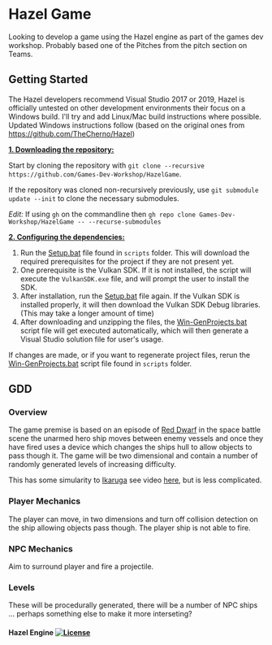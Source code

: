 # Hazel Game 

Looking to develop a game using the Hazel engine as part of the games dev workshop. Probably based one of the Pitches from the pitch section on Teams. 

## Getting Started 

The Hazel developers recommend Visual Studio 2017 or 2019, Hazel is officially untested on other development environments their focus on a Windows build. I'll try and add Linux/Mac build instructions where possible. Updated Windows instructions follow (based on the original ones from https://github.com/TheCherno/Hazel)

<ins>**1. Downloading the repository:**</ins>

Start by cloning the repository with `git clone --recursive https://github.com/Games-Dev-Workshop/HazelGame`.

If the repository was cloned non-recursively previously, use `git submodule update --init` to clone the necessary submodules.

*Edit:* If using ```gh``` on the commandline then ```gh repo clone Games-Dev-Workshop/HazelGame -- --recurse-submodules```

<ins>**2. Configuring the dependencies:**</ins>

1. Run the [Setup.bat](https://github.com/TheCherno/Hazel/blob/master/scripts/Setup.bat) file found in `scripts` folder. This will download the required prerequisites for the project if they are not present yet.
2. One prerequisite is the Vulkan SDK. If it is not installed, the script will execute the `VulkanSDK.exe` file, and will prompt the user to install the SDK.
3. After installation, run the [Setup.bat](https://github.com/TheCherno/Hazel/blob/master/scripts/Setup.bat) file again. If the Vulkan SDK is installed properly, it will then download the Vulkan SDK Debug libraries. (This may take a longer amount of time)
4. After downloading and unzipping the files, the [Win-GenProjects.bat](https://github.com/TheCherno/Hazel/blob/master/scripts/Win-GenProjects.bat) script file will get executed automatically, which will then generate a Visual Studio solution file for user's usage.

If changes are made, or if you want to regenerate project files, rerun the [Win-GenProjects.bat](https://github.com/TheCherno/Hazel/blob/master/scripts/Win-GenProjects.bat) script file found in `scripts` folder.

## GDD 

### Overview 

The game premise is based on an episode of [Red Dwarf](https://en.wikipedia.org/wiki/The_Beginning_(Red_Dwarf)) in the space battle scene the unarmed hero ship moves between enemy vessels and once they have fired uses a device which changes the ships hull to allow objects to pass though it.  The game will be two dimensional and contain a number of randomly generated levels of increasing difficulty. 

This has some simularity to [Ikaruga](https://en.wikipedia.org/wiki/Ikaruga) see video [here](https://www.youtube.com/watch?v=SDsrVrQlWuY), but is less complicated. 

### Player Mechanics

The player can move, in two dimensions and turn off collision detection on the ship allowing objects pass though. The player ship is not able to fire.

### NPC Mechanics

Aim to surround player and fire a projectile. 

### Levels

These will be procedurally generated, there will be a number of NPC ships ... perhaps something else to make it more interseting?


#### Hazel Engine [![License](https://img.shields.io/github/license/TheCherno/Hazel.svg)](https://github.com/TheCherno/Hazel/blob/master/LICENSE)

